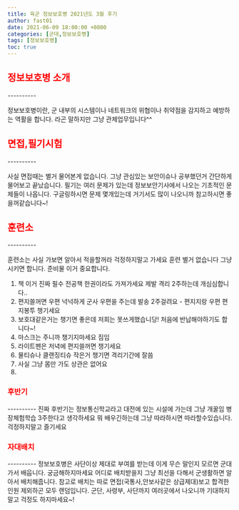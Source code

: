 ```yaml
---
title: 육군 정보보호병 2021년도 3월 후기
author: fast01
date: 2021-06-09 18:00:00 +0800
categories: [군대,정보보호병]
tags: [정보보호병]
toc: true
---
```


<h2><span style="color:red">정보보호병 소개 </span></h2>
----------

정보보호병이란, 군 내부의 시스템이나 네트워크의 위협이나 취약점을 감지하고 예방하는 역활을 합니다.
라곤 말하지만 그냥 관제업무입니다^^ 

<h2><span style="color:red"> 면접,필기시험 </span></h2>
----------

사실 면접때는 별거 물어본게 없습니다. 
그냥 관심있는 보안이슈나 공부했던거 간단하게 물어보고 끝났습니다.
필기는 여러 문제가 있는데 정보보안기사에서 나오는 기초적인 문제들이 나옵니다.
구글링하시면 문제 몇개있는데 거기서도 많이 나오니까 참고하시면 좋을꺼같습니다~!

<h2><span style="color:red"> 훈련소 </span></h2>
----------

훈련소는 사실 가보면 알아서 적을할꺼라 걱정하지말고 가세요
훈련 별거 없습니다 그냥 시키면 합니다.
준비물 이거 중요합니다.
1. 책 이거 진짜 필수 전공책 한권이라도 가져가세요 제발 격리 2주하는데 개심심합니다..
2. 편지쓸꺼면 우편 넉넉하게 군사 우편을 주는데 발송 2주걸려요
        - 편지지랑 우편 편지봉투 챙기세요
3. 보호대같은거는 챙기면 좋은데 저희는 못쓰게했습니당! 처음에 반납해야하기도 합니다~!
4. 마스크는 주니까 챙기지마세요 짐임
5. 라이트펜은 저녁에 편지쓸꺼면 챙기세요
6. 물티슈나 클랜징티슈 작은거 챙기면 격리기간에 잘씀
7. 사실 그냥 몸만 가도 상관은 없어요
8. 
<h3><span style="color:red"> 후반기 </span></h3>
----------
진짜 후반기는 정보통신학교라고 대전에 있는 시설에 가는데 
그냥 개꿀임 병장체험학습 3주한다고 생각하세요
뭐 배우긴하는데 그냥 따라하시면 따라할수있습니다.
걱정하지말고 즐기세요
<h3><span style="color:red"> 자대배치 </span></h3>
----------
정보보호병은 사단이상 제대로 부여를 받는데 
이게 무슨 말인지 모르면 군대가서 배웁니다.
궁금해하지마세요 어디로 배치받을지 
그냥 최선을 다해서 군생활하면 알아서 배치해줍니다.
참고로 배치는 따로 면접(국통사,안보사같은 상급제대)보고 합격한 인원 제외하곤 모두 랜덤입니다.
군단, 사령부, 사단까지 여러곳에서 나오니까 기대하지말고 걱정도 하지마세요~!

